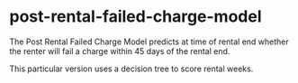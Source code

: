 # post-rental-failed-charge-model

The Post Rental Failed Charge Model predicts at time of rental end whether the renter will fail a charge within 45 days of the rental end.

This particular version uses a decision tree to score rental weeks.
